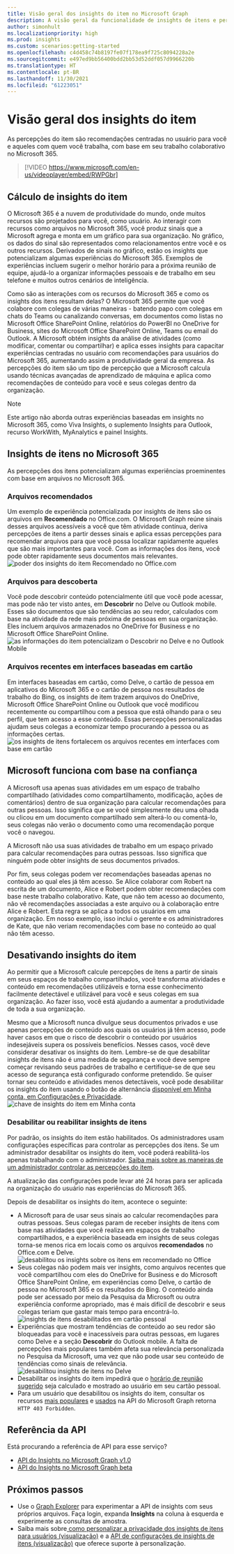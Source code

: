 ```yaml
---
title: Visão geral dos insights do item no Microsoft Graph
description: A visão geral da funcionalidade de insights de itens e personalização no nível do usuário
author: simonhult
ms.localizationpriority: high
ms.prod: insights
ms.custom: scenarios:getting-started
ms.openlocfilehash: c4d458c74b8197fe07f178ea9f725c8094228a2e
ms.sourcegitcommit: e497ed9bb56400bdd2bb53d52ddf057d9966220b
ms.translationtype: HT
ms.contentlocale: pt-BR
ms.lasthandoff: 11/30/2021
ms.locfileid: "61223051"
---
```

# <a name="overview-of-item-insights"></a>Visão geral dos insights do item
As percepções do item são recomendações centradas no usuário para você e aqueles com quem você trabalha, com base em seu trabalho colaborativo no Microsoft 365.

> [!VIDEO https://www.microsoft.com/en-us/videoplayer/embed/RWPGbr] 

## <a name="computation-of-item-insights"></a>Cálculo de insights do item
O Microsoft 365 é a nuvem de produtividade do mundo, onde muitos recursos são projetados para você, como usuário. Ao interagir com recursos como arquivos no Microsoft 365, você produz sinais que a Microsoft agrega e monta em um gráfico para sua organização. No gráfico, os dados do sinal são representados como relacionamentos entre você e os outros recursos. Derivados de sinais no gráfico, estão os insights que potencializam algumas experiências do Microsoft 365. Exemplos de experiências incluem sugerir o melhor horário para a próxima reunião de equipe, ajudá-lo a organizar informações pessoais e de trabalho em seu telefone e muitos outros cenários de inteligência. 

Como são as interações com os recursos do Microsoft 365 e como os insights dos itens resultam delas? O Microsoft 365 permite que você colabore com colegas de várias maneiras - batendo papo com colegas em chats do Teams ou canalizando conversas, em documentos como listas no Microsoft Office SharePoint Online, relatórios do PowerBI no OneDrive for Business, sites do Microsoft Office SharePoint Online, Teams ou email do Outlook. A Microsoft obtém insights da análise de atividades (como modificar, comentar ou compartilhar) e aplica esses insights para capacitar experiências centradas no usuário com recomendações para usuários do Microsoft 365, aumentando assim a produtividade geral da empresa. As percepções do item são um tipo de percepção que a Microsoft calcula usando técnicas avançadas de aprendizado de máquina e aplica como recomendações de conteúdo para você e seus colegas dentro da organização.

> [!NOTE]
> Este artigo não aborda outras experiências baseadas em insights no Microsoft 365, como Viva Insights, o suplemento Insights para Outlook, recurso WorkWith, MyAnalytics e painel Insights. 

## <a name="item-insights-in-microsoft-365"></a>Insights de itens no Microsoft 365 
As percepções dos itens potencializam algumas experiências proeminentes com base em arquivos no Microsoft 365.

### <a name="recommended-files"></a>Arquivos recomendados 
Um exemplo de experiência potencializada por insights de itens são os arquivos em **Recomendado** no Office.com. O Microsoft Graph reúne sinais desses arquivos acessíveis a você que têm atividade contínua, deriva percepções de itens a partir desses sinais e aplica essas percepções para recomendar arquivos para que você possa localizar rapidamente aqueles que são mais importantes para você. Com as informações dos itens, você pode obter rapidamente seus documentos mais relevantes.
![poder dos insights do item Recomendado no Office.com](images/Recommended-Office-com.PNG)

### <a name="files-for-discovery"></a>Arquivos para descoberta 
Você pode descobrir conteúdo potencialmente útil que você pode acessar, mas pode não ter visto antes, em **Descobrir** no Delve ou Outlook mobile. Esses são documentos que são tendências ao seu redor, calculados com base na atividade da rede mais próxima de pessoas em sua organização. Eles incluem arquivos armazenados no OneDrive for Business e no Microsoft Office SharePoint Online.  
![as informações do item potencializam o Descobrir no Delve e no Outlook Mobile](images/discover-Delve-OutlookMobile.PNG)

### <a name="recent-files-in-card-based-interfaces"></a>Arquivos recentes em interfaces baseadas em cartão 
Em interfaces baseadas em cartão, como Delve, o cartão de pessoa em aplicativos do Microsoft 365 e o cartão de pessoa nos resultados de trabalho do Bing, os insights de item trazem arquivos do OneDrive, Microsoft Office SharePoint Online ou Outlook que você modificou recentemente ou compartilhou com a pessoa que está olhando para o seu perfil, que tem acesso a esse conteúdo. Essas percepções personalizadas ajudam seus colegas a economizar tempo procurando a pessoa ou as informações certas.  
![os insights de itens fortalecem os arquivos recentes em interfaces com base em cartão](images/Recent-files-in-card-based-interfaces.PNG)

## <a name="microsoft-runs-on-trust"></a>Microsoft funciona com base na confiança
A Microsoft usa apenas suas atividades em um espaço de trabalho compartilhado (atividades como compartilhamento, modificação, ações de comentários) dentro de sua organização para calcular recomendações para outras pessoas. Isso significa que se você simplesmente deu uma olhada ou clicou em um documento compartilhado sem alterá-lo ou comentá-lo, seus colegas não verão o documento como uma recomendação porque você o navegou. 

A Microsoft não usa suas atividades de trabalho em um espaço privado para calcular recomendações para outras pessoas. Isso significa que ninguém pode obter insights de seus documentos privados.  

Por fim, seus colegas podem ver recomendações baseadas apenas no conteúdo ao qual eles já têm acesso. Se Alice colaborar com Robert na escrita de um documento, Alice e Robert podem obter recomendações com base neste trabalho colaborativo. Kate, que não tem acesso ao documento, não vê recomendações associadas a este arquivo ou à colaboração entre Alice e Robert. Esta regra se aplica a todos os usuários em uma organização. Em nosso exemplo, isso inclui o gerente e os administradores de Kate, que não veriam recomendações com base no conteúdo ao qual não têm acesso. 

## <a name="disabling-item-insights"></a>Desativando insights do item
Ao permitir que a Microsoft calcule percepções de itens a partir de sinais em seus espaços de trabalho compartilhados, você transforma atividades e conteúdo em recomendações utilizáveis e torna esse conhecimento facilmente detectável e utilizável para você e seus colegas em sua organização. Ao fazer isso, você está ajudando a aumentar a produtividade de toda a sua organização.  

Mesmo que a Microsoft nunca divulgue seus documentos privados e use apenas percepções de conteúdo aos quais os usuários já têm acesso, pode haver casos em que o risco de descobrir o conteúdo por usuários indesejáveis ​​supera os possíveis benefícios. Nesses casos, você deve considerar desativar os insights do item. Lembre-se de que desabilitar insights de itens não é uma medida de segurança e você deve sempre começar revisando seus padrões de trabalho e certifique-se de que seu acesso de segurança está configurado conforme pretendido. Se quiser tornar seu conteúdo e atividades menos detectáveis, você pode desabilitar os insights do item usando o botão de alternância [disponível em Minha conta, em Configurações e Privacidade](https://myaccount.microsoft.com/settingsandprivacy/privacy).  
![chave de insights do item em Minha conta](images/item-insights-toggle-in-MyAccount.PNG)

### <a name="disable-or-re-enable-item-insights"></a>Desabilitar ou reabilitar insights de itens 
Por padrão, os insights do item estão habilitados. Os administradores usam configurações específicas para controlar as percepções dos itens. Se um administrador desabilitar os insights do item, você poderá reabilitá-los apenas trabalhando com o administrador. 
[Saiba mais sobre as maneiras de um administrador controlar as percepções do item](insights-customize-item-insights-privacy.md).

A atualização das configurações pode levar até 24 horas para ser aplicada na organização do usuário nas experiências do Microsoft 365.

Depois de desabilitar os insights do item, acontece o seguinte: 
* A Microsoft para de usar seus sinais ao calcular recomendações para outras pessoas. Seus colegas param de receber insights de itens com base nas atividades que você realiza em espaços de trabalho compartilhados, e a experiência baseada em insights de seus colegas torna-se menos rica em locais como os arquivos **recomendados** no Office.com e Delve.
![desabilitou os insights sobre os itens em recomendado no Office](images/disabled-item-insights-in-office.PNG)
* Seus colegas não podem mais ver insights, como arquivos recentes que você compartilhou com eles do OneDrive for Business e do Microsoft Office SharePoint Online, em experiências como Delve, o cartão de pessoa no Microsoft 365 e os resultados do Bing. O conteúdo ainda pode ser acessado por meio da Pesquisa da Microsoft ou outra experiência conforme apropriado, mas é mais difícil de descobrir e seus colegas teriam que gastar mais tempo para encontrá-lo.  
![insights de itens desabilitados em cartão pessoal](images/disabled-item-insights-in-persona-card.PNG)
* Experiências que mostram tendências de conteúdo ao seu redor são bloqueadas para você e inacessíveis para outras pessoas, em lugares como Delve e a seção **Descobrir** do Outlook mobile. A falta de percepções mais populares também afeta sua relevância personalizada no Pesquisa da Microsoft, uma vez que não pode usar seu conteúdo de tendências como sinais de relevância.
![desabilitou insights de itens no Delve](images/disabled-item-insights-in-delve.PNG)
* Desabilitar os insights do item impedirá que o [horário de reunião sugerido](https://support.microsoft.com/office/update-your-meeting-hours-using-the-profile-card-0613d113-d7c1-4faa-bb11-c8ba30a78ef1) seja calculado e mostrado ao usuário em seu cartão pessoal. 
* Para um usuário que desabilitou os insights do item, consultar os recursos [mais populares](/graph/api/resources/insights-trending) e [ usados ​​](/graph/api/resources/insights-used) na API do Microsoft Graph retorna `HTTP 403 Forbidden`.

## <a name="api-reference"></a>Referência da API
Está procurando a referência de API para esse serviço?

- [API do Insights no Microsoft Graph v1.0](/graph/api/resources/officegraphinsights)
- [API do Insights no Microsoft Graph beta](/graph/api/resources/iteminsights?view=graph-rest-beta&preserve-view=true)


## <a name="next-steps"></a>Próximos passos

- Use o [Graph Explorer](https://developer.microsoft.com/graph/graph-explorer) para experimentar a API de insights com seus próprios arquivos. Faça login, expanda **Insights** na coluna à esquerda e experimente as consultas de amostra.
- Saiba mais sobre[ como personalizar a privacidade dos insights de itens para usuários (visualização)](insights-customize-item-insights-privacy.md) e a [API de configurações de insights de itens (visualização)](/graph/api/resources/iteminsightssettings?view=graph-rest-beta&preserve-view=true) que oferece suporte à personalização.
